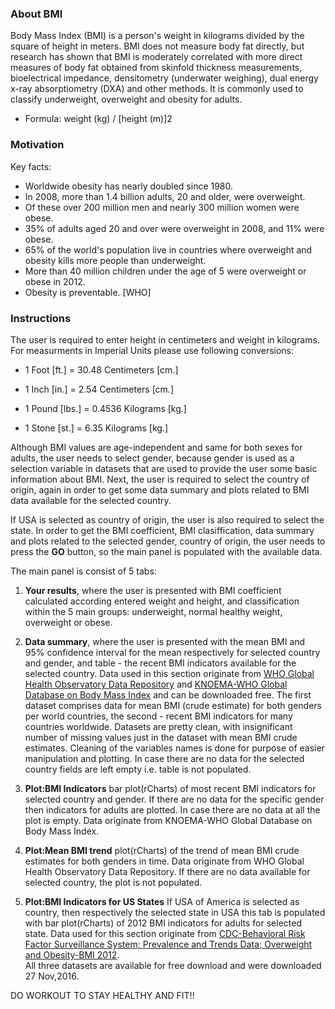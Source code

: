 ### About BMI
Body Mass Index (BMI) is a person's weight in kilograms divided by the square of height in meters. BMI does not measure body fat directly, but research has shown that BMI is moderately correlated with more direct measures of body fat obtained from skinfold thickness measurements, bioelectrical impedance, densitometry (underwater weighing), dual energy x-ray absorptiometry (DXA) and other methods. It is commonly used to classify underweight, overweight and obesity for adults. 
  
  - Formula: weight (kg) / [height (m)]2

### Motivation  


Key facts:

  - Worldwide obesity has nearly doubled since 1980.
  - In 2008, more than 1.4 billion adults, 20 and older, were overweight.
  - Of these over 200 million men and nearly 300 million women were obese.
  - 35% of adults aged 20 and over were overweight in 2008, and 11% were obese.
  - 65% of the world's population live in countries where overweight and obesity kills more people than underweight.
  - More than 40 million children under the age of 5 were overweight or obese in 2012.
  - Obesity is preventable. [WHO]

### Instructions

The user is required to enter height in centimeters and weight in kilograms.
For measurments in Imperial Units please use following conversions:

  - 1 Foot [ft.] = 30.48 Centimeters [cm.] 

  - 1 Inch [in.] = 2.54 Centimeters [cm.]

  - 1 Pound [lbs.] = 0.4536 Kilograms [kg.]

  - 1 Stone [st.] = 6.35 Kilograms [kg.]


Although BMI values are age-independent and same for both sexes for adults, the user needs to select gender, because gender is used as a selection variable in datasets that are used to provide the user some basic information about BMI. Next, the user is required to select the country of origin, again in order to get some data summary and plots related to BMI data available for the selected country.

If USA is selected as country of origin, the user is also required to select the state. In order to get the BMI coefficient, BMI clasiffication, data summary and plots related to the selected gender, country of origin, the user needs to press the **GO** button, so the main panel is populated with the available data.


The main panel is consist of 5 tabs:


  1. **Your results**, where the user is presented with BMI coefficient calculated according entered weight and height, and       classification within the 5 main groups: underweight, normal healthy weight, overweight or obese.

  2. **Data summary**, where the user is presented with the mean BMI and 95% confidence interval for the mean respectively        for selected country and gender, and table - the recent BMI indicators available for the selected country. Data used in this section originate from [WHO Global Health Observatory Data Repository](http://apps.who.int/gho/data/node.main.A903?lang=en) and [KNOEMA-WHO Global Database on Body Mass Index](http://knoema.com/WHOGDOBMIMay/who-global-database-on-body-mass-index-bmi) and can be downloaded free. The first dataset comprises data for mean BMI (crude estimate) for both genders per world countries, the second - recent BMI indicators for many countries worldwide. Datasets are pretty clean, with insignificant number of missing values just in the dataset with mean BMI crude estimates. Cleaning of the variables names is done for purpose of easier manipulation and plotting. In case there are no data for the selected country fields are left empty i.e. table is not populated.

  3. **Plot:BMI Indicators** bar plot(rCharts) of most recent BMI indicators for selected country and gender. If there are no data for the specific gender then indicators for adults are plotted. In case there are no data at all the plot is empty. Data originate from KNOEMA-WHO Global Database on Body Mass Index.

  4. **Plot:Mean BMI trend** plot(rCharts) of the trend of mean BMI crude estimates for both genders in time. Data originate from WHO Global Health Observatory Data Repository. If there are no data available for selected country, the plot is not populated.

  5. **Plot:BMI Indicators for US States** If USA of America is selected as country, then respectively the selected state in USA this tab is populated with bar plot(rCharts) of 2012 BMI indicators for adults for selected state. Data used for this section originate from [CDC-Behavioral Risk Factor Surveillance System; Prevalence and Trends Data; Overweight and Obesity-BMI 2012](http://www.cdc.gov/obesity/data/index.html).  
All three datasets are available for free download and were downloaded 27 Nov,2016.

  DO WORKOUT TO STAY HEALTHY AND FIT!!